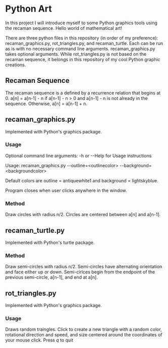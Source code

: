 # Python Art
In this project I will introduce myself to some Python graphics tools using the recaman sequence. Hello world of mathematical art!

There are three python files in this repository (in order of my preference): recaman_graphics.py, rot_triangles.py, and recaman_turtle. Each can be run as is with no necessary command line arguments. recaman_graphics.py takes optional arguments. While rot_triangles.py is not based on the recaman sequence, it belongs in this repository of my cool Python graphic creations.

## Recaman Sequence
The recaman sequence is a defined by a recurrence relation that begins at 0. a[n] = a[n-1] - n if a[n-1] - n > 0 and a[n-1] - n is not already in the sequence. Otherwise, a[n] = a[n-1] + n.

## recaman_graphics.py
Implemented with Python's graphics package.

### Usage
Optional command line arguments: -h or --Help for Usage instructions

Usage: recaman_graphics.py --outline=\<outlinecolor\> --background=\<backgroundcolor\>

Default colors are outline = antiquewhite1 and background = lightskyblue.

Program closes when user clicks anywhere in the window.

### Method
Draw circles with radius n/2.
Circles are centered between a[n] and a[n-1].

## recaman_turtle.py
Implemented with Python's turtle package.

### Method
Draw semi-circles with radius n/2.
Semi-circles have alternating orientation and face either up or down.
Semi-cirlces begin from the endpoint of the previous semi-circle, a[n-1], and end at a[n].

## rot_triangles.py
Implemented with Python's graphics package.

### Usage
Draws random traingles. Click to create a new triangle with a random color, rotational direction and speed, and size centered around the coordinates of your mouse click. Press *q* to quit
